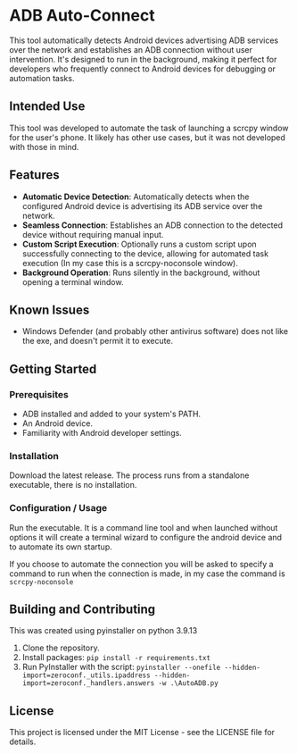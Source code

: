 # ADB Auto-Connect

This tool automatically detects Android devices advertising ADB services over the network and establishes an ADB
connection without user intervention. It's designed to run in the background, making it perfect for developers who
frequently connect to Android devices for debugging or automation tasks.

## Intended Use

This tool was developed to automate the task of launching a scrcpy window for the user's phone. It likely has other use
cases, but it was not developed with those in mind.

## Features

- **Automatic Device Detection**: Automatically detects when the configured Android device is advertising its ADB service over the network.
- **Seamless Connection**: Establishes an ADB connection to the detected device without requiring manual input.
- **Custom Script Execution**: Optionally runs a custom script upon successfully connecting to the device, allowing for automated task execution (In my case this is a scrcpy-noconsole window).
- **Background Operation**: Runs silently in the background, without opening a terminal window.

## Known Issues

- Windows Defender (and probably other antivirus software) does not like the exe, and doesn't permit it to execute.

## Getting Started

### Prerequisites

- ADB installed and added to your system's PATH.
- An Android device.
- Familiarity with Android developer settings.

### Installation

Download the latest release. The process runs from a standalone executable, there is no installation.

### Configuration / Usage

Run the executable. It is a command line tool and when launched without options it will create a terminal wizard to configure the android device and to automate its own startup.

If you choose to automate the connection you will be asked to specify a command to run when the connection is made, in my case the command is `scrcpy-noconsole`

## Building and Contributing

This was created using pyinstaller on python 3.9.13

1. Clone the repository.
2. Install packages: `pip install -r requirements.txt`
3. Run PyInstaller with the script: `pyinstaller --onefile --hidden-import=zeroconf._utils.ipaddress --hidden-import=zeroconf._handlers.answers -w .\AutoADB.py`

## License

This project is licensed under the MIT License - see the LICENSE file for details.
